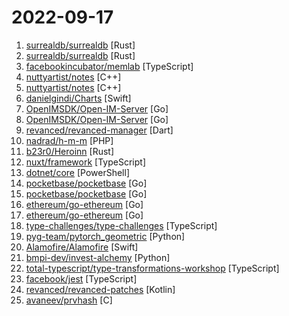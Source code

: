 # 2022-09-17

1. [surrealdb/surrealdb](https://github.com/surrealdb/surrealdb "A scalable, distributed, collaborative, document-graph database, for the realtime web") [Rust]
2. [surrealdb/surrealdb](https://github.com/surrealdb/surrealdb "A scalable, distributed, collaborative, document-graph database, for the realtime web") [Rust]
3. [facebookincubator/memlab](https://github.com/facebookincubator/memlab "A framework for finding JavaScript memory leaks and analyzing heap snapshots") [TypeScript]
4. [nuttyartist/notes](https://github.com/nuttyartist/notes "Note-taking application, write down your thoughts.") [C++]
5. [nuttyartist/notes](https://github.com/nuttyartist/notes "Note-taking application, write down your thoughts.") [C++]
6. [danielgindi/Charts](https://github.com/danielgindi/Charts "Beautiful charts for iOS/tvOS/OSX! The Apple side of the crossplatform MPAndroidChart.") [Swift]
7. [OpenIMSDK/Open-IM-Server](https://github.com/OpenIMSDK/Open-IM-Server "即时通讯IM") [Go]
8. [OpenIMSDK/Open-IM-Server](https://github.com/OpenIMSDK/Open-IM-Server "即时通讯IM") [Go]
9. [revanced/revanced-manager](https://github.com/revanced/revanced-manager "💊 The official ReVanced Manager") [Dart]
10. [nadrad/h-m-m](https://github.com/nadrad/h-m-m "Hackers Mind Map") [PHP]
11. [b23r0/Heroinn](https://github.com/b23r0/Heroinn "A cross platform C2/post-exploitation framework.") [Rust]
12. [nuxt/framework](https://github.com/nuxt/framework "The Hybrid Vue(3) Framework.") [TypeScript]
13. [dotnet/core](https://github.com/dotnet/core "Home repository for .NET Core") [PowerShell]
14. [pocketbase/pocketbase](https://github.com/pocketbase/pocketbase "Open Source realtime backend in 1 file") [Go]
15. [pocketbase/pocketbase](https://github.com/pocketbase/pocketbase "Open Source realtime backend in 1 file") [Go]
16. [ethereum/go-ethereum](https://github.com/ethereum/go-ethereum "Official Go implementation of the Ethereum protocol") [Go]
17. [ethereum/go-ethereum](https://github.com/ethereum/go-ethereum "Official Go implementation of the Ethereum protocol") [Go]
18. [type-challenges/type-challenges](https://github.com/type-challenges/type-challenges "Collection of TypeScript type challenges with online judge") [TypeScript]
19. [pyg-team/pytorch_geometric](https://github.com/pyg-team/pytorch_geometric "Graph Neural Network Library for PyTorch") [Python]
20. [Alamofire/Alamofire](https://github.com/Alamofire/Alamofire "Elegant HTTP Networking in Swift") [Swift]
21. [bmpi-dev/invest-alchemy](https://github.com/bmpi-dev/invest-alchemy "Invest Alchemy is a trade assistant for A share stock market. 为了满足上班族或业余投资者简单长期的投资需求，投资炼金术这个辅助用户投资交易的系统，它可以从投资组合整体的角度评价交易策略的风险与收益，而不像大多量化投资软件，解决了交易策略在模拟回测与投资组合实践中差距过大的问题。") [Python]
22. [total-typescript/type-transformations-workshop](https://github.com/total-typescript/type-transformations-workshop "Master transforming types in TypeScript") [TypeScript]
23. [facebook/jest](https://github.com/facebook/jest "Delightful JavaScript Testing.") [TypeScript]
24. [revanced/revanced-patches](https://github.com/revanced/revanced-patches "🧩 Official patches by ReVanced") [Kotlin]
25. [avaneev/prvhash](https://github.com/avaneev/prvhash "PRVHASH - Pseudo-Random-Value Hash. Hash functions, PRNG with unlimited period, randomness extractor. (Codename Gradilac/Градилак)") [C]
